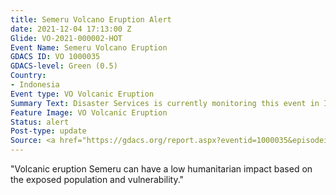 ```yaml
---
title: Semeru Volcano Eruption Alert
date: 2021-12-04 17:13:00 Z
Glide: VO-2021-000002-HOT
Event Name: Semeru Volcano Eruption
GDACS ID: VO 1000035
GDACS-level: Green (0.5)
Country:
- Indonesia
Event type: VO Volcanic Eruption
Summary Text: Disaster Services is currently monitoring this event in Indonesia.
Feature Image: VO Volcanic Eruption
Status: alert
Post-type: update
Source: <a href="https://gdacs.org/report.aspx?eventid=1000035&episodeid=1&eventtype=VO"_blank">GDACS</a>
---
```


"Volcanic eruption Semeru can have a low humanitarian impact based on the exposed population and vulnerability."